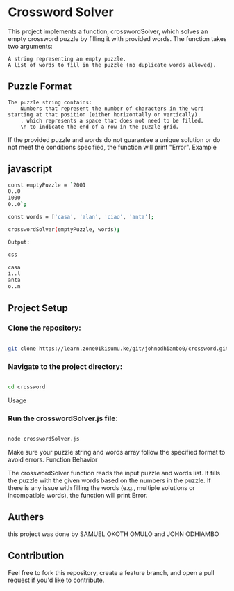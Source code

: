 # Crossword Solver

This project implements a function, crosswordSolver, which solves an empty crossword puzzle by filling it with provided words. The function takes two arguments:

    A string representing an empty puzzle.
    A list of words to fill in the puzzle (no duplicate words allowed).

## Puzzle Format

    The puzzle string contains:
        Numbers that represent the number of characters in the word starting at that position (either horizontally or vertically).
        . which represents a space that does not need to be filled.
        \n to indicate the end of a row in the puzzle grid.

If the provided puzzle and words do not guarantee a unique solution or do not meet the conditions specified, the function will print "Error".
Example

## javascript

```bash
const emptyPuzzle = `2001
0..0
1000
0..0`;

const words = ['casa', 'alan', 'ciao', 'anta'];

crosswordSolver(emptyPuzzle, words);

Output:

css

casa
i..l
anta
o..n
 ```
## Project Setup

### Clone the repository:

```bash

git clone https://learn.zone01kisumu.ke/git/johnodhiambo0/crossword.git 
```

### Navigate to the project directory:

``` bash

cd crossword
```
Usage

### Run the crosswordSolver.js file:

```bash

node crosswordSolver.js
```
Make sure your puzzle string and words array follow the specified format to avoid errors.
Function Behavior

The crosswordSolver function reads the input puzzle and words list.
    It fills the puzzle with the given words based on the numbers in the puzzle.
    If there is any issue with filling the words (e.g., multiple solutions or incompatible words), the function will print Error.

## Authers

this project was done by SAMUEL OKOTH OMULO and JOHN ODHIAMBO
## Contribution

Feel free to fork this repository, create a feature branch, and open a pull request if you'd like to contribute.

